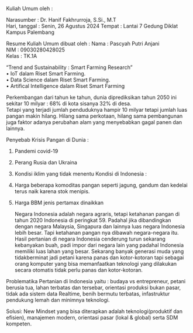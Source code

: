Kuliah Umum oleh :

Narasumber : Dr. Hanif Fakhrurroja, S.Si., M.T                         
Hari, tanggal : Senin, 26 Agustus 2024
Tempat : Lantai 7 Gedung Diklat Kampus Palembang

Resume Kuliah Umum dibuat oleh :
Nama : Pascyah Putri Anjani	       
NIM : 09030280428025                 
Kelas : TK.1A

“Trend and Sustainability : Smart Farming Research”	              
•	IoT dalam Riset Smart Farming.       
•	Data Science dalam Riset Smart Farming.                         
•	Artifical Intelligence dalam Riset Smart Farming
	
 Perkembangan dari tahun ke tahun, dunia diprediksikan tahun 2050 ini    sekitar  10 milyar : 68% di kota sisanya 32% di desa.       
Tetapi yang terjadi jumlah penduduknya hampir  10 milyar tetapi jumlah luas pangan makin hilang. Hilang sama perkotaan, hilang sama pembangunan juga faktor adanya perubahan alam yang menyebabkan gagal panen dan lainnya.

Penyebab Krisis Pangan di Dunia :
1.	Pandemi covid-19
2.	Perang Rusia dan Ukraina
3.	Kondisi iklim yang tidak menentu
Kondisi di Indonesia :
1.	Harga beberapa komoditas pangan seperti jagung, gandum dan kedelai terus naik karena stok menipis.
2.	Harga BBM jenis pertamax dinaikkan
   
	Negara Indonesia adalah negara agraris, tetapi ketahanan pangan di tahun 2020 Indonesia di peringkat 59. 
Padahal jika dibandingkan dengan negara Malaysia, Singapura dan lainnya luas negara Indonesia lebih besar. 
Tapi ketahanan pangan nya dibawah negara-negara itu. Hasil pertanian di negara Indonesia cenderung turun sekarang kebanyakan buah, padi impor  dari negara lain yang padahal Indonesia memiliki luas lahan yang besar.
Sekarang banyak generasi muda yang tidakberminat jadi petani karena panas dan kotor-kotoran tapi sebagai orang komputer yang bisa memanfaatkan teknologi yang dilakukan secara otomatis tidak perlu panas dan kotor-kotoran.

Problematika Pertanian di Indonesia yaitu : budaya vs entrepreneur, petani berusia tua, lahan terbatas dan tersebar, orientasi produksi bukan pasar, tidak ada sistem data Realtime, benih bermutu terbatas, infastruktur pendukung lemah dan minimnya teknologi.

Solusi: New Mindset yang bisa diterapkan adalah teknologi(produktif dan efisien), manajemen modern, orientasi pasar (lokal & global) serta SDM kompeten.

